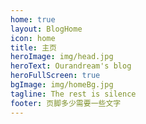 ```yaml
---
home: true
layout: BlogHome
icon: home
title: 主页
heroImage: img/head.jpg
heroText: Ourandream's blog
heroFullScreen: true
bgImage: img/homeBg.jpg
tagline: The rest is silence
footer: 页脚多少需要一些文字
---
```


